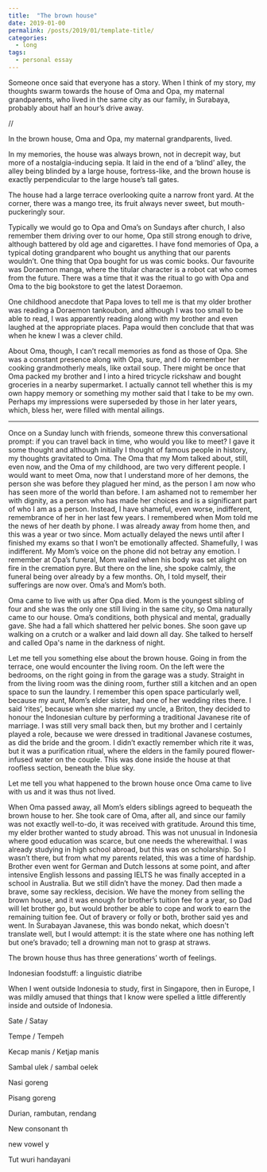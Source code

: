 ```yaml
---
title:  "The brown house"
date: 2019-01-00
permalink: /posts/2019/01/template-title/
categories: 
  - long
tags:
  - personal essay
---
```

Someone once said that everyone has a story. When I think of my story, my thoughts swarm towards the house of Oma and Opa, my maternal grandparents, who lived in the same city as our family, in Surabaya, probably about half an hour’s drive away.

//

In the brown house, Oma and Opa, my maternal grandparents, lived.

In my memories, the house was always brown, not in decrepit way, but more of a nostalgia-inducing sepia. It laid in the end of a ‘blind’ alley, the alley being blinded by a large house, fortress-like, and the brown house is exactly perpendicular to the large house’s tall gates.

The house had a large terrace overlooking quite a narrow front yard. At the corner, there was a mango tree, its fruit always never sweet, but mouth-puckeringly sour.

Typically we would go to Opa and Oma’s on Sundays after church, I also remember them driving over to our home, Opa still strong enough to drive, although battered by old age and cigarettes. I have fond memories of Opa, a typical doting grandparent who bought us anything that our parents wouldn’t. One thing that Opa bought for us was comic books. Our favourite was Doraemon manga, where the titular character is a robot cat who comes from the future. There was a time that it was the ritual to go with Opa and Oma to the big bookstore to get the latest Doraemon.

One childhood anecdote that Papa loves to tell me is that my older brother was reading a Doraemon tankoubon, and although I was too small to be able to read, I was apparently reading along with my brother and even laughed at the appropriate places. Papa would then conclude that that was when he knew I was a clever child.

About Oma, though, I can’t recall memories as fond as those of Opa. She was a constant presence along with Opa, sure, and I do remember her cooking grandmotherly meals, like oxtail soup. There might be once that Oma packed my brother and I into a hired tricycle rickshaw and bought groceries in a nearby supermarket. I actually cannot tell whether this is my own happy memory or something my mother said that I take to be my own. Perhaps my impressions were superseded by those in her later years, which, bless her, were filled with mental ailings.

---

Once on a Sunday lunch with friends, someone threw this conversational prompt: if you can travel back in time, who would you like to meet? I gave it some thought and although initially I thought of famous people in history, my thoughts gravitated to Oma. The Oma that my Mom talked about, still, even now, and the Oma of my childhood, are two very different people. I would want to meet Oma, now that I understand more of her demons, the person she was before they plagued her mind, as the person I am now who has seen more of the world than before. I am ashamed not to remember her with dignity, as a person who has made her choices and is a significant part of who I am as a person. Instead, I have shameful, even worse, indifferent, remembrance of her in her last few years. I remembered when Mom told me the news of her death by phone. I was already away from home then, and this was a year or two since. Mom actually delayed the news until after I finished my exams so that I won’t be emotionally affected. Shamefully, I was indifferent. My Mom’s voice on the phone did not betray any emotion. I remember at Opa’s funeral, Mom wailed when his body was set alight on fire in the cremation pyre. But there on the line, she spoke calmly, the funeral being over already by a few months. Oh, I told myself, their sufferings are now over. Oma’s and Mom’s both.

Oma came to live with us after Opa died. Mom is the youngest sibling of four and she was the only one still living in the same city, so Oma naturally came to our house. Oma’s conditions, both physical and mental, gradually gave. She had a fall which shattered her pelvic bones. She soon gave up walking on a crutch or a walker and laid down all day. She talked to herself and called Opa's name in the darkness of night.

Let me tell you something else about the brown house. Going in from the terrace, one would encounter the living room. On the left were the bedrooms, on the right going in from the garage was a study. Straight in from the living room was the dining room, further still a kitchen and an open space to sun the laundry. I remember this open space particularly well, because my aunt, Mom’s elder sister, had one of her wedding rites there. I said ‘rites’, because when she married my uncle, a Briton, they decided to honour the Indonesian culture by performing a traditional Javanese rite of marriage. I was still very small back then, but my brother and I certainly played a role, because we were dressed in traditional Javanese costumes, as did the bride and the groom. I didn’t exactly remember which rite it was, but it was a purification ritual, where the elders in the family poured flower-infused water on the couple. This was done inside the house at that roofless section, beneath the blue sky.

Let me tell you what happened to the brown house once Oma came to live with us and it was thus not lived.

When Oma passed away, all Mom’s elders siblings agreed to bequeath the brown house to her. She took care of Oma, after all, and since our family was not exactly well-to-do, it was received with gratitude. Around this time, my elder brother wanted to study abroad. This was not unusual in Indonesia where good education was scarce, but one needs the wherewithal. I was already studying in high school abroad, but this was on scholarship. So I wasn’t there, but from what my parents related, this was a time of hardship. Brother even went for German and Dutch lessons at some point, and after intensive English lessons and passing IELTS he was finally accepted in a school in Australia. But we still didn’t have the money. Dad then made a brave, some say reckless, decision. We have the money from selling the brown house, and it was enough for brother’s tuition fee for a year, so Dad will let brother go, but would brother be able to cope and work to earn the remaining tuition fee. Out of bravery or folly or both, brother said yes and went. In Surabayan Javanese, this was bondo nekat, which doesn't translate well, but I would attempt: it is the state where one has nothing left but one’s bravado; tell a drowning man not to grasp at straws.

The brown house thus has three generations’ worth of feelings.

Indonesian foodstuff: a linguistic diatribe

When I went outside Indonesia to study, first in Singapore, then in Europe, I was mildly amused that things that I know were spelled a little differently inside and outside of Indonesia.

Sate / Satay

Tempe / Tempeh

Kecap manis / Ketjap manis

Sambal ulek / sambal oelek

Nasi goreng

Pisang goreng

Durian, rambutan, rendang

New consonant th

new vowel y

Tut wuri handayani
